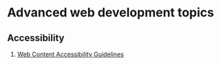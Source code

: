 # Advanced web development topics

## Accessibility

1. [Web Content Accessibility Guidelines](https://24ways.org/2017/wcag-for-people-who-havent-read-them/)
